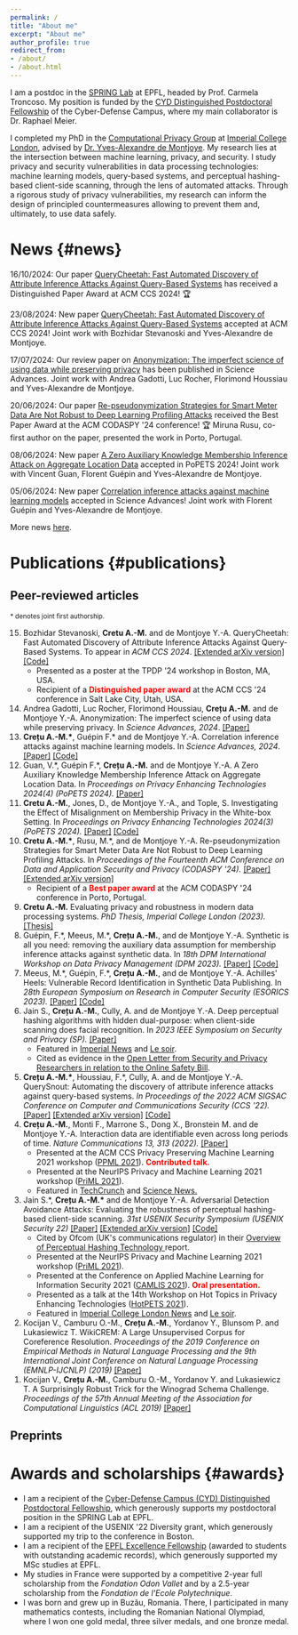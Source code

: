 ```yaml
---
permalink: /
title: "About me"
excerpt: "About me"
author_profile: true
redirect_from:  
- /about/  
- /about.html
---
```


I am a postdoc in the [SPRING Lab](https://spring.epfl.ch/) at EPFL, headed by Prof. Carmela Troncoso. My position is funded by the [CYD Distinguished Postdoctoral Fellowship](https://www.epfl.ch/research/funding/epfl-programmes/cyd/cyd-postdoc/) of the Cyber-Defense Campus, where my main collaborator is Dr. Raphael Meier.

I completed my PhD in the [Computational Privacy Group](https://cpg.doc.ic.ac.uk/index.html) at [Imperial College London](https://www.imperial.ac.uk/), advised by [Dr. Yves-Alexandre de Montjoye](http://www.demontjoye.com/index.html). My research lies at the intersection between machine learning, privacy, and security. I study privacy and security vulnerabilities in data processing technologies: machine learning models, query-based systems, and perceptual hashing-based client-side scanning, through the lens of automated attacks. Through a rigorous study of privacy vulnerabilities, my research can inform the design of principled countermeasures allowing to prevent them and, ultimately, to use data safely.

# News {#news}

16/10/2024: Our paper [QueryCheetah: Fast Automated Discovery of Attribute Inference Attacks Against Query-Based Systems](https://arxiv.org/abs/2409.01992) has received a Distinguished Paper Award at ACM CCS 2024! 🏆 

23/08/2024: New paper [QueryCheetah: Fast Automated Discovery of Attribute Inference Attacks Against Query-Based Systems](https://arxiv.org/abs/2409.01992) accepted at ACM CCS 2024! Joint work with Bozhidar Stevanoski and Yves-Alexandre de Montjoye.

17/07/2024: Our review paper on [Anonymization: The imperfect science of using data while preserving privacy](https://www.science.org/doi/10.1126/sciadv.adn7053) has been published in Science Advances. Joint work with Andrea Gadotti, Luc Rocher, Florimond Houssiau and Yves-Alexandre de Montjoye.

20/06/2024: Our paper [Re-pseudonymization Strategies for Smart Meter Data Are Not Robust to Deep Learning Profiling Attacks](https://dl.acm.org/doi/10.1145/3626232.3653272) received the Best Paper Award at the ACM CODASPY '24 conference! 🏆 Miruna Rusu, co-first author on the paper, presented the work in Porto, Portugal. 

08/06/2024: New paper [A Zero Auxiliary Knowledge Membership Inference Attack on Aggregate Location Data](https://arxiv.org/abs/2406.18671) accepted in PoPETS 2024! Joint work with Vincent Guan, Florent Guépin and Yves-Alexandre de Montjoye. 

05/06/2024: New paper [Correlation inference attacks against machine learning models](https://arxiv.org/abs/2112.08806) accepted in Science Advances! Joint work with Florent Guépin and Yves-Alexandre de Montjoye.

More news [here](https://ana-mariacretu.github.io/news-archive/).

# Publications {#publications}

## Peer-reviewed articles
<small>\* denotes joint first authorship.</small>
<ol reversed>

<li>
   Bozhidar Stevanoski, <b>Cretu A.-M.</b> and de Montjoye Y.-A. QueryCheetah: Fast Automated Discovery of Attribute Inference Attacks Against Query-Based Systems. To appear in <i>ACM CCS 2024</i>. <a href="https://arxiv.org/abs/2409.01992">[Extended arXiv version]</a> <a href="https://github.com/computationalprivacy/querycheetah">[Code]</a>
   <ul>
     <li> Presented as a poster at the TPDP '24 workshop in Boston, MA, USA.</li>
     <li> Recipient of a <b><font color="red">Distinguished paper award</font></b> at the ACM CCS '24 conference in Salt Lake City, Utah, USA.</li>
     </ul>
</li>

<li>
   Andrea Gadotti, Luc Rocher, Florimond Houssiau, <b>Crețu A.-M.</b> and de Montjoye Y.-A. Anonymization: The imperfect science of using data while preserving privacy. In <i>Science Advances, 2024</i>. <a href="https://www.science.org/doi/10.1126/sciadv.adn7053">[Paper]</a>
</li>

<li>
   <b>Crețu A.-M.*</b>, Guépin F.* and de Montjoye Y.-A. Correlation inference attacks against machine learning models. In <i>Science Advances, 2024</i>. <a href="https://www.science.org/doi/10.1126/sciadv.adj9260">[Paper]</a> <a href="https://github.com/computationalprivacy/ml-correlation-inference">[Code]</a>
</li>

<li>
   Guan, V.*, Guépin F.*, <b>Crețu A.-M.</b> and de Montjoye Y.-A. A Zero Auxiliary Knowledge Membership Inference Attack on Aggregate Location Data. In <i> Proceedings on Privacy Enhancing Technologies 2024(4) (PoPETS 2024). </i>  <a href="https://petsymposium.org/popets/2024/popets-2024-0108.php">[Paper]</a>  
</li>
   
<li>
   <b>Cretu A.-M.</b>, Jones, D., de Montjoye Y.-A., and Tople, S. Investigating the Effect of Misalignment on Membership Privacy in the White-box Setting. In <i> Proceedings on Privacy Enhancing Technologies 2024(3) (PoPETS 2024). </i> <a href="https://petsymposium.org/popets/2024/popets-2024-0085.php">[Paper]</a> <a href="https://github.com/microsoft/shadow-realignment-mia">[Code]</a>
</li>
   
<li>
   <b>Cretu A.-M.*</b>, Rusu, M.*, and de Montjoye Y.-A. Re-pseudonymization Strategies for Smart Meter Data Are Not Robust to Deep Learning Profiling Attacks. In <i>Proceedings of the Fourteenth ACM Conference on Data and Application Security and Privacy (CODASPY '24).</i> <a href="https://dl.acm.org/doi/10.1145/3626232.3653272">[Paper]</a> <a href="https://arxiv.org/abs/2404.03948">[Extended arXiv version]</a> 
     <ul>
     <li> Recipient of a <b><font color="red">Best paper award</font></b> at the ACM CODASPY '24 conference in Porto, Portugal.</li>
     </ul>
</li>

<li>
     <b>Cretu A.-M.</b> Evaluating privacy and robustness in modern data processing systems. <i>PhD Thesis, Imperial College London (2023).</i> <a href="https://spiral.imperial.ac.uk/handle/10044/1/114942">[Thesis]</a> 
</li>
 
<li>
   Guépin, F.*, Meeus, M.*, <b>Crețu A.-M.</b>, and de Montjoye Y.-A. Synthetic is all you need: removing the auxiliary data assumption for membership inference attacks against synthetic data. In <i> 18th DPM International Workshop on Data Privacy Management (DPM 2023).</i> <a href="https://link.springer.com/chapter/10.1007/978-3-031-54204-6_10">[Paper]</a> <a href="https://github.com/computationalprivacy/MIA-synthetic">[Code]</a>
</li>

<li>
   Meeus, M.*, Guépin, F.*, <b>Crețu A.-M.</b>, and de Montjoye Y.-A. Achilles' Heels: Vulnerable Record Identification in Synthetic Data Publishing. In <i>28th European Symposium on Research in Computer Security (ESORICS 2023).</i> <a href="https://link.springer.com/chapter/10.1007/978-3-031-51476-0_19">[Paper]</a> <a href="https://github.com/computationalprivacy/MIA-synthetic">[Code]</a>
</li>
  
<li>
   Jain S., <b>Crețu A.-M.</b>, Cully, A. and de Montjoye Y.-A. Deep perceptual hashing algorithms with hidden dual-purpose: when client-side scanning does facial recognition. In <i>2023 IEEE Symposium on Security and Privacy (SP).</i> <a href="https://www.computer.org/csdl/proceedings-article/sp/2023/933600a234/1NrbXDL6b2U"> [Paper] </a>
   <ul>
       <li> Featured in 
        <a href="https://www.imperial.ac.uk/news/244952/tech-mandated-online-safety-bill-could/"> Imperial News</a>
        and 
        <a href="https://www.lesoir.be/517145/article/2023-06-02/comment-leurope-entend-scanner-nos-conversations-privees-sur-whatsapp-ou-signal">Le soir</a>. </li>
       <li> Cited as evidence in the <a href="https://haddadi.github.io/UKOSBOpenletter.pdf">Open Letter from Security and Privacy Researchers in relation to the Online Safety Bill</a>.
       </li>
   </ul>
</li>
 
<li>
   <b>Crețu A.-M.*</b>, Houssiau, F.*, Cully, A. and de Montjoye Y.-A. QuerySnout: Automating the discovery of attribute inference
attacks against query-based systems. <i>In Proceedings of the 2022 ACM SIGSAC Conference on Computer and Communications Security (CCS '22).</i> <a href="https://dl.acm.org/doi/10.1145/3548606.3560581">[Paper]</a> <a href="https://arxiv.org/abs/2211.05249">[Extended arXiv version]</a> <a href="https://github.com/computationalprivacy/querysnout">[Code]</a>
</li>
  
<li>
   <b>Crețu A.-M.</b>, Monti F., Marrone S., Dong X., Bronstein M. and de Montjoye Y.-A. Interaction data are identifiable even across long periods of time. <i> Nature Communications 13, 313 (2022).</i> <a href="https://doi.org/10.1038/s41467-021-27714-6">[Paper]</a>
    <ul>
      <li> Presented at the ACM CCS Privacy Preserving Machine Learning 2021 workshop  (<a href="https://ppml-workshop.github.io/">PPML 2021</a>). <b><font color="red">Contributed talk.</font></b> </li>
      <li> Presented at the NeurIPS Privacy and Machine Learning 2021 workshop (<a href="https://nips.cc/Conferences/2021/ScheduleMultitrack?event=21873">PriML 2021</a>).</li>
      <li> Featured in <a href="https://techcrunch.com/2022/02/24/implement-differential-privacy-to-power-up-data-sharing-and-cooperation/">TechCrunch</a> and <a href="https://www.sciencenews.org/article/ai-identify-anonymous-data-phone-neural-network">Science News.</a>
      </li>
    </ul>
</li>
  
<li>
    Jain S.*, <b>Crețu A.-M.*</b> and de Montjoye Y.-A. Adversarial Detection Avoidance Attacks: Evaluating the robustness of perceptual hashing-based client-side scanning. <i> 31st USENIX Security Symposium (USENIX Security 22) </i> <a href="https://www.usenix.org/conference/usenixsecurity22/presentation/jain">[Paper]</a> <a href="https://arxiv.org/abs/2106.09820">[Extended arXiv version]</a> <a href="https://github.com/computationalprivacy/adversarial-detection-avoidance-attacks/">[Code]</a>
    <ul>
      <li> Cited by Ofcom (UK's communications regulator) in their <a href="https://www.ofcom.org.uk/research-and-data/online-research/overview-of-perceptual-hashing-technology"> Overview of Perceptual Hashing Technology </a> report.</li>
      <li> Presented at the NeurIPS Privacy and Machine Learning 2021 workshop (<a href="https://nips.cc/Conferences/2021/ScheduleMultitrack?event=21873">PriML 2021</a>).</li>
      <li> Presented at the Conference on Applied Machine Learning for Information Security 2021 (<a href="https://www.camlis.org/">CAMLIS 2021</a>). <b><font color="red">Oral presentation.</font></b></li>
      <li> Presented as a talk at the 14th Workshop on Hot Topics in Privacy Enhancing Technologies (<a href="https://petsymposium.org/2021/hotpets.php">HotPETS 2021</a>).</li>
      <li> Featured in <a href="https://www.imperial.ac.uk/news/231778/proposed-illegal-image-detectors-devices-easily/">Imperial College London News</a> and <a href="https://www.lesoir.be/517145/article/2023-06-02/comment-leurope-entend-scanner-nos-conversations-privees-sur-whatsapp-ou-signal">Le soir</a>.</li>
    </ul>
</li>
  
<li> 
    Kocijan V., Camburu O.-M., <b>Crețu A.-M.</b>, Yordanov Y., Blunsom P. and Lukasiewicz T. WikiCREM: A Large Unsupervised Corpus for Coreference Resolution. <i>Proceedings of the 2019 Conference on Empirical Methods in Natural Language Processing and the 9th International Joint Conference on Natural Language Processing (EMNLP-IJCNLP) (2019)</i> <a href="https://aclanthology.org/D19-1439/">[Paper]</a> 
</li>
  
<li> 
    Kocijan V., <b>Crețu A.-M.</b>, Camburu O.-M., Yordanov Y. and Lukasiewicz T. A Surprisingly Robust Trick for the Winograd Schema Challenge. <i>Proceedings of the 57th Annual Meeting of the Association for Computational Linguistics (ACL 2019)</i> <a href="https://aclanthology.org/P19-1478/">[Paper]</a>
</li>
</ol>

## Preprints

<ol reversed>
  
 </ol>

# Awards and scholarships {#awards}

<ul>
  <li> I am a recipient of the <a href="https://www.epfl.ch/research/funding/epfl-programmes/cyd/cyd-postdoc/">Cyber-Defense Campus (CYD) Distinguished Postdoctoral Fellowship</a>, which generously supports my postdoctoral position in the SPRING Lab at EPFL. </li>
  <li> I am a recipient of the USENIX '22 Diversity grant, which generously supported my trip to the conference in Boston. </li>
  <li> I am a recipient of the <a href="https://www.epfl.ch/education/master/master-excellence-fellowships/">EPFL Excellence Fellowship</a> (awarded to students with outstanding academic records), which generously supported my MSc studies at EPFL.</li>
  <li> My studies in France were supported by a competitive 2-year full scholarship from the <i>Fondation Odon Vallet</i> and by a 2.5-year scholarship from the <i> Fondation de l'Ecole Polytechnique</i>.</li>
  <li> I was born and grew up in Buzău, Romania. There, I participated in many mathematics contests, including the Romanian National Olympiad, where I won one gold medal, three silver medals, and one bronze medal.</li>
</ul>
